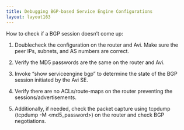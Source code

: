 ```yaml
---
title: Debugging BGP-based Service Engine Configurations
layout: layout163
---
```

How to check if a BGP session doesn’t come up: 

1. Doublecheck the configuration on the router and Avi. Make sure the peer IPs, subnets, and AS numbers are correct. 

2. Verify the MD5 passwords are the same on the router and Avi.

3. Invoke “show serviceengine <xyz> bgp” to determine the state of the BGP session initiated by the Avi SE.

4. Verify there are no ACLs/route-maps on the router preventing the sessions/advertisements.

5. Additionally, if needed, check the packet capture using tcpdump (tcpdump -M <md5_password>) on the router and check BGP negotiations.

